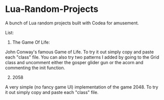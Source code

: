 # Lua-Random-Projects

A bunch of Lua random projects built with Codea for amusement.

List:

1. The Game Of Life: 

John Conway's famous Game of Life. To try it out simply copy and paste each "class" file. You can also try two patterns I added by going to the Grid class and uncomment either the gosper glider gun or the acorn and commenting the init function.

2. 2058

A very simple (no fancy game UI) implementation of the game 2048. To try it out simply copy and paste each "class" file.
